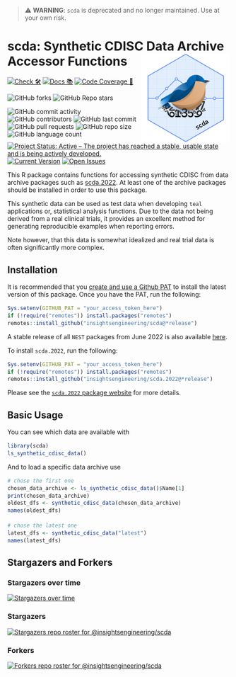 > :warning: **WARNING**: `scda` is deprecated and no longer maintained. Use at your own risk.

# scda: Synthetic CDISC Data Archive Accessor Functions <a href='https://insightsengineering.github.io/scda'><img src="man/figures/scda.png" align="right" height="200" width="200"/></a>

<!-- start badges -->
[![Check 🛠](https://github.com/insightsengineering/scda/actions/workflows/check.yaml/badge.svg)](https://insightsengineering.github.io/scda/main/unit-test-report/)
[![Docs 📚](https://github.com/insightsengineering/scda/actions/workflows/docs.yaml/badge.svg)](https://insightsengineering.github.io/scda/)
[![Code Coverage 📔](https://raw.githubusercontent.com/insightsengineering/scda/_xml_coverage_reports/data/main/badge.svg)](https://insightsengineering.github.io/scda/main/coverage-report/)

![GitHub forks](https://img.shields.io/github/forks/insightsengineering/scda?style=social)
![GitHub Repo stars](https://img.shields.io/github/stars/insightsengineering/scda?style=social)

![GitHub commit activity](https://img.shields.io/github/commit-activity/m/insightsengineering/scda)
![GitHub contributors](https://img.shields.io/github/contributors/insightsengineering/scda)
![GitHub last commit](https://img.shields.io/github/last-commit/insightsengineering/scda)
![GitHub pull requests](https://img.shields.io/github/issues-pr/insightsengineering/scda)
![GitHub repo size](https://img.shields.io/github/repo-size/insightsengineering/scda)
![GitHub language count](https://img.shields.io/github/languages/count/insightsengineering/scda)
[![Project Status: Active – The project has reached a stable, usable state and is being actively developed.](https://www.repostatus.org/badges/latest/active.svg)](https://www.repostatus.org/#active)
[![Current Version](https://img.shields.io/github/r-package/v/insightsengineering/scda/main?color=purple\&label=package%20version)](https://github.com/insightsengineering/scda/tree/main)
[![Open Issues](https://img.shields.io/github/issues-raw/insightsengineering/scda?color=red\&label=open%20issues)](https://github.com/insightsengineering/scda/issues?q=is%3Aissue+is%3Aopen+sort%3Aupdated-desc)
<!-- end badges -->

This R package contains functions for accessing synthetic CDISC from data archive packages such as [scda.2022](https://insightsengineering.github.io/scda.2022).
At least one of the archive packages should be installed in order to use this package.

This synthetic data can be used as test data when developing `teal` applications or, statistical analysis functions. Due to the data not being derived from a real clinical trials, it provides an excellent method for generating reproducible examples when reporting errors.

Note however, that this data is somewhat idealized and real trial data is often significantly more complex.

## Installation

It is recommended that you [create and use a Github PAT](https://docs.github.com/en/github/authenticating-to-github/keeping-your-account-and-data-secure/creating-a-personal-access-token) to install the latest version of this package. Once you have the PAT, run the following:

```r
Sys.setenv(GITHUB_PAT = "your_access_token_here")
if (!require("remotes")) install.packages("remotes")
remotes::install_github("insightsengineering/scda@*release")
```

A stable release of all `NEST` packages from June 2022 is also available [here](https://github.com/insightsengineering/depository#readme).

To install `scda.2022`, run the following:

```r
Sys.setenv(GITHUB_PAT = "your_access_token_here")
if (!require("remotes")) install.packages("remotes")
remotes::install_github("insightsengineering/scda.2022@*release")
```

Please see the [`scda.2022` package website](https://insightsengineering.github.io/scda.2022/) for more details.

## Basic Usage

You can see which data are available with

```r
library(scda)
ls_synthetic_cdisc_data()
```

And to load a specific data archive use

```r
# chose the first one
chosen_data_archive <- ls_synthetic_cdisc_data()$Name[1]
print(chosen_data_archive)
oldest_dfs <- synthetic_cdisc_data(chosen_data_archive)
names(oldest_dfs)

# chose the latest one
latest_dfs <- synthetic_cdisc_data("latest")
names(latest_dfs)
```

## Stargazers and Forkers

### Stargazers over time

[![Stargazers over time](https://starchart.cc/insightsengineering/scda.svg)](https://starchart.cc/insightsengineering/scda)

### Stargazers

[![Stargazers repo roster for @insightsengineering/scda](https://reporoster.com/stars/insightsengineering/scda)](https://github.com/insightsengineering/scda/stargazers)

### Forkers

[![Forkers repo roster for @insightsengineering/scda](https://reporoster.com/forks/insightsengineering/scda)](https://github.com/insightsengineering/scda/network/members)
